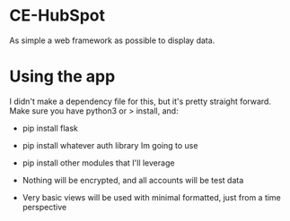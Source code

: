# CE-HubSpot
As simple a web framework as possible to display data.

# Using the app
I didn't make a dependency file for this, but it's pretty straight forward. Make sure you have python3 or > install, and:
* pip install flask
* pip install whatever auth library Im going to use
* pip install other modules that I'll leverage


* Nothing will be encrypted, and all accounts will be test data
* Very basic views will be used with minimal formatted, just from a time perspective
